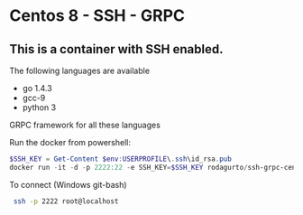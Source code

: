 # Centos 8 - SSH - GRPC

## This is a container with SSH enabled.

The following languages are available

- go 1.4.3
- gcc-9
- python 3

GRPC framework for all these languages

Run the docker from powershell:

```powershell
$SSH_KEY = Get-Content $env:USERPROFILE\.ssh\id_rsa.pub
docker run -it -d -p 2222:22 -e SSH_KEY=$SSH_KEY rodagurto/ssh-grpc-centos
```

To connect (Windows git-bash)

```bash
 ssh -p 2222 root@localhost
 ```